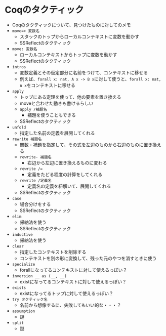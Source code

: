 # Coqのタクティック

- Coqのタクティックについて、見つけたものに対してのメモ
- `move=> 変数名`
  - スタックのトップからローカルコンテキストに変数を動かす
  - SSReflectのタクティック
- `move: 変数名`
  - ローカルコンテキストからトップに変数を動かす
  - SSReflectのタクティック
- `intros`
  - 変数定義とその仮定部分に名前をつけて、コンテキストに移せる
  - 例えば、`forall x: nat, A x -> B x`に対して使うと、`forall x: nat, A x`をコンテキストに移せる
- `apply`
  - トップにある定理を使って、他の要素を置き換える
  - moveと合わせた動きも書けるらしい
  - `apply /補題名`
    - 補題を使うこともできる
  - SSReflectのタクティック
- `unfold`
  - 指定した名前の定義を展開してくれる
- `rewrite 補題名`
  - 関数・補題を指定して、その式を左辺のものから右辺のものに置き換える
  - `rewrite- 補題名`
    - 右辺から左辺に置き換えるものに変わる
  - `rewrite /=`
    - 定義をたどる程度の計算をしてくれる
  - `rewrite /定義名`
    - 定義名の定義を紐解いて、展開してくれる
  - SSReflectのタクティック
- `case`
  - 場合分けをする
  - SSReflectのタクティック
- `elim`
  - 帰納法を使う
  - SSReflectのタクティック
- `inductive`
  - 帰納法を使う
- `clear`
   - 指定したコンテキストを削除する
   - コンテキストを別の形に変換して、残った元のやつを消すときに使う
- `specialize`
  - forallになってるコンテキストに対して使えるっぽい？
- `inversion __ as (__, __)`
  - existになってるコンテキストに対して使えるっぽい？
- `exists`
  - existになってるトップに対して使えるっぽい？
- `try タクティック名`
  - 名前から想像するに、失敗してもいい的な・・・？
- `assumption`
  - 謎
- `split`
  - 謎
